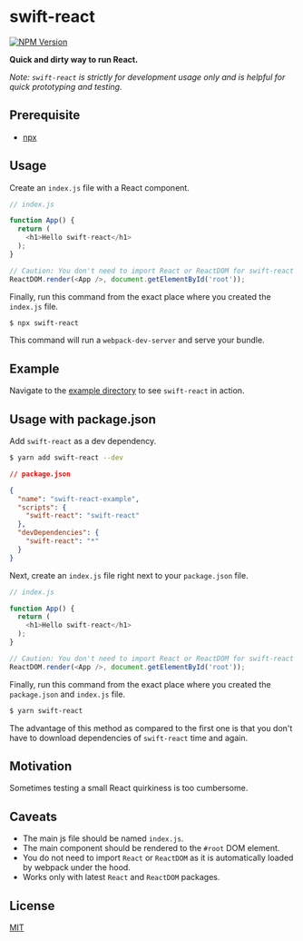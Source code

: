 # swift-react

[![NPM Version](https://img.shields.io/npm/v/swift-react.svg?style=flat-square)](https://www.npmjs.com/package/swift-react)

**Quick and dirty way to run React.**

*Note: `swift-react` is strictly for development usage only and is helpful for quick prototyping and testing.*

## Prerequisite

* [npx](https://github.com/npm/npx)

## Usage

Create an `index.js` file with a React component.

```js
// index.js

function App() {
  return (
    <h1>Hello swift-react</h1>
  );
}

// Caution: You don't need to import React or ReactDOM for swift-react to work.
ReactDOM.render(<App />, document.getElementById('root'));
```

Finally, run this command from the exact place where you created the `index.js` file.

```bash
$ npx swift-react
```

This command will run a `webpack-dev-server` and serve your bundle.

## Example

Navigate to the [example directory](https://github.com/mesaugat/swift-react/tree/master/example) to see `swift-react` in action.

## Usage with package.json

Add `swift-react` as a dev dependency.

```bash
$ yarn add swift-react --dev
```

```json
// package.json

{
  "name": "swift-react-example",
  "scripts": {
    "swift-react": "swift-react"
  },
  "devDependencies": {
    "swift-react": "*"
  }
}
```

Next, create an `index.js` file right next to your `package.json` file.

```js
// index.js

function App() {
  return (
    <h1>Hello swift-react</h1>
  );
}

// Caution: You don't need to import React or ReactDOM for swift-react to work.
ReactDOM.render(<App />, document.getElementById('root'));
```

Finally, run this command from the exact place where you created the `package.json` and `index.js` file.

```bash
$ yarn swift-react
```

The advantage of this method as compared to the first one is that you don't have to download dependencies of `swift-react` time and again.

## Motivation

Sometimes testing a small React quirkiness is too cumbersome.

## Caveats

* The main js file should be named `index.js`.
* The main component should be rendered to the `#root` DOM element.
* You do not need to import `React` or `ReactDOM` as it is automatically loaded by webpack under the hood.
* Works only with latest `React` and `ReactDOM` packages.

## License

[MIT](LICENSE)
